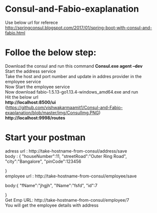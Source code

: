 # Consul-and-Fabio-exaplanation
Use below url for referece
http://springconsul.blogspot.com/2017/01/spring-boot-with-consul-and-fabio.html

# Folloe the below step:<br/>
Download the consul and run this command **Consul.exe agent –dev** <br />
Start the address service<br />
Take the host and port number and update in addres provider in the employee service<br />
Now Start the employee service<br />
Now download fabio-1.5.13-go1.13.4-windows_amd64.exe and run<br />
Hit the below url<br />
**http://localhost:8500/ui**<br /> (https://github.com/vishwakarmaamit1/Consul-and-Fabio-exaplanation/blob/master/img/ConsulImg.PNG)
**http://localhost:9998/routes**<br />

# Start your postman
adress url : http://take-hostname-from-consul/address/save<br />
body : {
"houseNumber":11,
"streetRoad":"Outer Ring Road",
"city":"Bangalore",
"pinCode":123456

}<br />
employee url : http://take-hostname-from-consul/employee/save<br />

body:{
"fName":"jhgjh",
"lName":"fsfd",
"id":7

}<br />
Get Emp URL: http://take-hostname-from-consul/employee/7<br />
You will get the employee details with address
